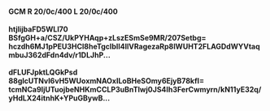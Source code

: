 #### GCM R 20/0c/400 L 20/0c/400
**htjlijbaFD5WLI70**<br/>**BSfgGH+a/CSZ/UkPYHAqp+zLszESmSe9MR/207Setbg=**<br/>**hczdh6MJ1pPEU3HCl8heTgcIbIl4llVRagezaRp8IWUHT2FLAGDdWYVtaqmbuJ362dFdn4dv/r1DLJhP...**<br/><br/>
**dFLUFJpktLQGkPsd**<br/>**88glcUTNvI6vH5WUoxmNAOxILoBHeSOmy6EjyB78kfI=**<br/>**tcmNCa9IjUTuojbeNHKmCCLP3uBnTlwj0JS4Ih3FerCwmyrn/kN11yE32q/yHdLX24itnhK+YPuGBywB...**